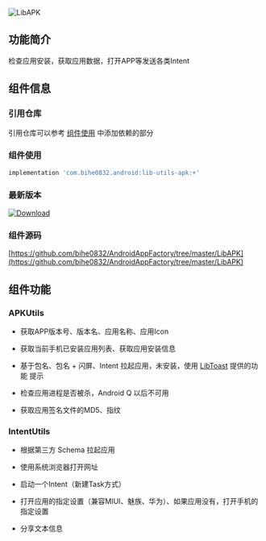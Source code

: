 ![LibAPK](https://img.shields.io/badge/AndroidAppFactory-LibAPK-brightgreen)
## 功能简介

检查应用安装，获取应用数据，打开APP等发送各类Intent

## 组件信息

### 引用仓库

引用仓库可以参考 [组件使用](./../start.md) 中添加依赖的部分

### 组件使用

```groovy
implementation 'com.bihe0832.android:lib-utils-apk:+'
```

### 最新版本

[ ![Download](https://api.bintray.com/packages/bihe0832/android/lib-utils-apk/images/download.svg) ](https://bintray.com/bihe0832/android/lib-utils-apk/_latestVersion)


### 组件源码

[https://github.com/bihe0832/AndroidAppFactory/tree/master/LibAPK](https://github.com/bihe0832/AndroidAppFactory/tree/master/LibAPK)

## 组件功能

### APKUtils

- 获取APP版本号、版本名、应用名称、应用Icon

- 获取当前手机已安装应用列表、获取应用安装信息

- 基于包名、包名 + 闪屏、Intent 拉起应用，未安装，使用 [LibToast](./../ui/lib-toast.md#toastutils) 提供的功能 提示

- 检查应用进程是否被杀，Android Q 以后不可用

- 获取应用签名文件的MD5、指纹

### IntentUtils

- 根据第三方 Schema 拉起应用 

- 使用系统浏览器打开网址

- 启动一个Intent（新建Task方式）

- 打开应用的指定设置（兼容MIUI、魅族、华为）、如果应用没有，打开手机的指定设置

- 分享文本信息
